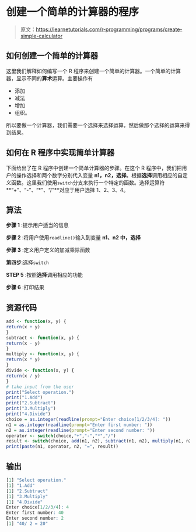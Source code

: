 # 创建一个简单的计算器的程序

> 原文：<https://learnetutorials.com/r-programming/programs/create-simple-calculator>

## 如何创建一个简单的计算器

这里我们解释如何编写一个 R 程序来创建一个简单的计算器。一个简单的计算器，显示不同的**算术**运算。主要操作有

*   添加
*   减法
*   增加
*   组织。

所以要做一个计算器，我们需要一个选择来选择运算，然后做那个选择的运算来得到结果。

## 如何在 R 程序中实现简单计算器

下面给出了在 R 程序中创建一个简单计算器的步骤。在这个 R 程序中，我们把用户的操作选择和两个数字分别代入变量 **n1，n2，选择**。根据**选择**调用相应的自定义函数。这里我们使用`switch`分支来执行一个特定的函数。选择运算符**“+”、“-”、“*”、“/”**对应于用户选择 1、2、3、4。

## 算法

**步骤 1** :提示用户适当的信息

**步骤 2** :将用户使用`readline()`输入到变量 **n1、n2 中，选择**

**步骤 3** :定义用户定义的加减乘除函数

**第四步**:选择`switch`

**STEP 5** :按照**选择**调用相应的功能

**步骤 6** :打印结果

## 资源代码

```r
add <- function(x, y) {
return(x + y)
}
subtract <- function(x, y) {
return(x - y)
}
multiply <- function(x, y) {
return(x * y)
}
divide <- function(x, y) {
return(x / y)
}
# take input from the user
print("Select operation.")
print("1.Add")
print("2.Subtract")
print("3.Multiply")
print("4.Divide")
choice = as.integer(readline(prompt="Enter choice[1/2/3/4]: "))
n1 = as.integer(readline(prompt="Enter first number: "))
n2 = as.integer(readline(prompt="Enter second number: "))
operator <- switch(choice,"+","-","*","/")
result <- switch(choice, add(n1, n2), subtract(n1, n2), multiply(n1, n2), divide(n1, n2))
print(paste(n1, operator, n2, "=", result))

```

## 输出

```r
[1] "Select operation."
[1] "1.Add"
[1] "2.Subtract"
[1] "3.Multiply"
[1] "4.Divide"
Enter choice[1/2/3/4]: 4
Enter first number: 40
Enter second number: 2
[1] "40/ 2 = 20"
```